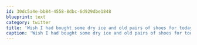 ```yaml
---
id: 30dc5a4e-bb84-4558-8dbc-6d929dbe1848
blueprint: text
category: twitter
title: 'Wish I had bought some dry ice and old pairs of shoes for today'
caption: 'Wish I had bought some dry ice and old pairs of shoes for today'
---
```

